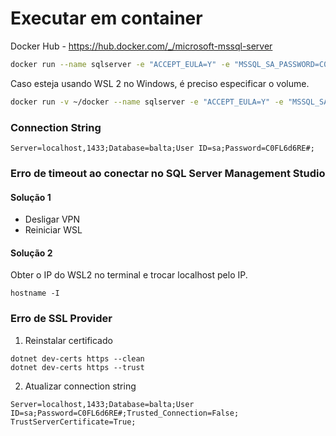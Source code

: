 # Executar em container

Docker Hub - https://hub.docker.com/_/microsoft-mssql-server


```bash
docker run --name sqlserver -e "ACCEPT_EULA=Y" -e "MSSQL_SA_PASSWORD=C0FL6d6RE#" -p 1433:1433 -d mcr.microsoft.com/mssql/server
```

Caso esteja usando WSL 2 no Windows, é preciso especificar o volume.

```bash
docker run -v ~/docker --name sqlserver -e "ACCEPT_EULA=Y" -e "MSSQL_SA_PASSWORD=C0FL6d6RE#" -p 1433:1433 -d mcr.microsoft.com/mssql/server
```

### Connection String

```
Server=localhost,1433;Database=balta;User ID=sa;Password=C0FL6d6RE#;
```

### Erro de timeout ao conectar no SQL Server Management Studio

#### Solução 1

* Desligar VPN
* Reiniciar WSL

#### Solução 2

Obter o IP do WSL2 no terminal e trocar localhost pelo IP.

```
hostname -I
```

### Erro de SSL Provider

1. Reinstalar certificado
```
dotnet dev-certs https --clean
dotnet dev-certs https --trust
```

2. Atualizar connection string
```
Server=localhost,1433;Database=balta;User ID=sa;Password=C0FL6d6RE#;Trusted_Connection=False; TrustServerCertificate=True;
```


